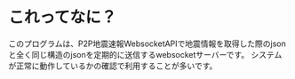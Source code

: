 # これってなに？
このプログラムは、P2P地震速報WebsocketAPIで地震情報を取得した際のjsonと全く同じ構造のjsonを定期的に送信するwebsocketサーバーです。
システムが正常に動作しているかの確認で利用することが多いです。